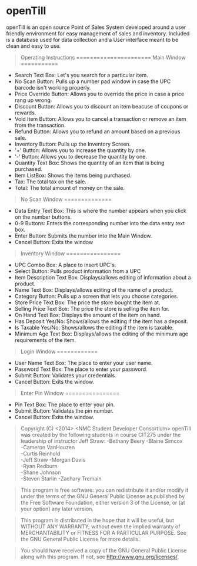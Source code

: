 openTill
========

openTill is an open source Point of Sales System developed around a user friendly environment for easy management of sales and inventory. Included is a database used for data collection and a User interface meant to be clean and easy to use.

>Operating Instructions
======================
Main Window
===========
- Search Text Box: Let's you search for a particular item.
- No Scan Button: Pulls up a number pad window in case the UPC barcode isn't working properly.
- Price Override Button: Allows you to override the price in case a price rang up wrong.
- Discount Button: Allows you to discount an item beacuse of coupons or rewards.
- Void Item Button: Allows you to cancel a transaction or remove an item from the transaction.
- Refund Button: Allows you to refund an amount based on a previous sale.
- Inventory Button: Pulls up the Inventory Screen.
- '+' Button: Allows you to increase the quantity by one.
- '-' Button: Allows you to decrease the quantity by one.
- Quantity Text Box: Shows the quantity of an item that is being purchased.
- Item ListBox: Shows the items being purchased.
- Tax: The total tax on the sale.
- Total: The total amount of money on the sale.

>No Scan Window
==============
- Data Entry Text Box: This is where the number appears when you click on the number buttons.
- 0-9 Buttons: Enters the corresponding number into the data entry text box.
- Enter Button: Submits the number into the Main Window.
- Cancel Button: Exits the window

>Inventory Window
================
- UPC Combo Box: A place to insert UPC's.
- Select Button: Pulls product information from a UPC
- Item Description Text Box: Displays/allows editing of information about a product.
- Name Text Box: Displays/allows editing of the name of a product.
- Category Button: Pulls up a screen that lets you choose categories.
- Store Price Text Box: The price the store bought the item at.
- Selling Price Text Box: The price the store is selling the item for.
- On Hand Text Box: Displays the amount of the item on hand.
- Has Deposit Yes/No: Shows/allows the editing if the item has a deposit.
- Is Taxable Yes/No: Shows/allows the editing if the item is taxable.
- Minimum Age Text Box: Displays/allows the editing of the minimum age requirements of the item.

>Login Window
============
- User Name Text Box: The place to enter your user name.
- Password Text Box: The place to enter your password.
- Submit Button: Validates your credentials.
- Cancel Button: Exits the window.

>Enter Pin Window
================
- Pin Text Box: The place to enter your pin.
- Submit Button: Validates the pin number.
- Cancel Button: Exits the window.

>Copyright (C) &lt;2014&gt;  &lt;NMC Student Developer Consortium&gt;
openTill was created by the following students in course CIT275 under the leadership of instructor Jeff Straw:
-Bethany Beery
-Blaine Simcox	
-Cameron VanHouzen	
-Curtis Reinhold	
-Jeff Straw	
-Morgan Davis	
-Ryan Redburn	
-Shane Johnson	
-Steven Starlin	
-Zachary Tremain

>This program is free software: you can redistribute it and/or modify
it under the terms of the GNU General Public License as published by
the Free Software Foundation, either version 3 of the License, or
(at your option) any later version.

>This program is distributed in the hope that it will be useful,
but WITHOUT ANY WARRANTY; without even the implied warranty of
MERCHANTABILITY or FITNESS FOR A PARTICULAR PURPOSE.  See the
GNU General Public License for more details.

>You should have received a copy of the GNU General Public License
along with this program.  If not, see <http://www.gnu.org/licenses/>.

